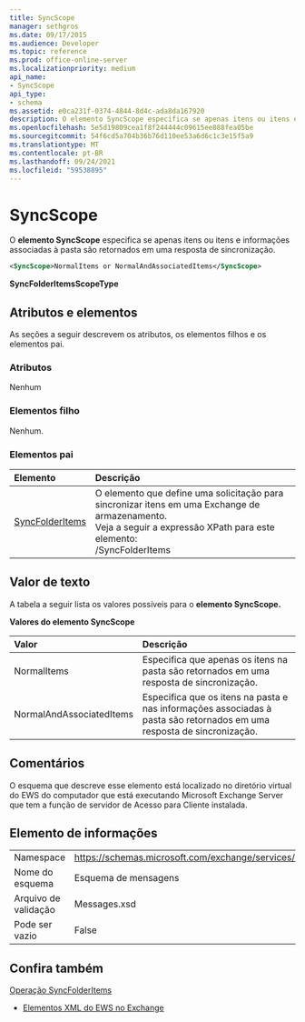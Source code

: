 ```yaml
---
title: SyncScope
manager: sethgros
ms.date: 09/17/2015
ms.audience: Developer
ms.topic: reference
ms.prod: office-online-server
ms.localizationpriority: medium
api_name:
- SyncScope
api_type:
- schema
ms.assetid: e0ca231f-0374-4844-8d4c-ada8da167920
description: O elemento SyncScope especifica se apenas itens ou itens e informações associadas à pasta são retornados em uma resposta de sincronização.
ms.openlocfilehash: 5e5d19809cea1f8f244444c09615ee888fea05be
ms.sourcegitcommit: 54f6cd5a704b36b76d110ee53a6d6c1c3e15f5a9
ms.translationtype: MT
ms.contentlocale: pt-BR
ms.lasthandoff: 09/24/2021
ms.locfileid: "59538895"
---
```

# <a name="syncscope"></a>SyncScope

O **elemento SyncScope** especifica se apenas itens ou itens e informações associadas à pasta são retornados em uma resposta de sincronização. 
  
```xml
<SyncScope>NormalItems or NormalAndAssociatedItems</SyncScope>
```

 **SyncFolderItemsScopeType**
## <a name="attributes-and-elements"></a>Atributos e elementos

As seções a seguir descrevem os atributos, os elementos filhos e os elementos pai.
  
### <a name="attributes"></a>Atributos

Nenhum
  
### <a name="child-elements"></a>Elementos filho

Nenhum.
  
### <a name="parent-elements"></a>Elementos pai

|**Elemento**|**Descrição**|
|:-----|:-----|
|[SyncFolderItems](syncfolderitems.md) <br/> |O elemento que define uma solicitação para sincronizar itens em uma Exchange de armazenamento.  <br/> Veja a seguir a expressão XPath para este elemento:  <br/> /SyncFolderItems  <br/> |
   
## <a name="text-value"></a>Valor de texto

A tabela a seguir lista os valores possíveis para o **elemento SyncScope.** 
  
**Valores do elemento SyncScope**

|**Valor**|**Descrição**|
|:-----|:-----|
|NormalItems  <br/> |Especifica que apenas os itens na pasta são retornados em uma resposta de sincronização.  <br/> |
|NormalAndAssociatedItems  <br/> |Especifica que os itens na pasta e nas informações associadas à pasta são retornados em uma resposta de sincronização.  <br/> |
   
## <a name="remarks"></a>Comentários

O esquema que descreve esse elemento está localizado no diretório virtual do EWS do computador que está executando Microsoft Exchange Server que tem a função de servidor de Acesso para Cliente instalada.
  
## <a name="element-information"></a>Elemento de informações

|||
|:-----|:-----|
|Namespace  <br/> |https://schemas.microsoft.com/exchange/services/2006/messages  <br/> |
|Nome do esquema  <br/> |Esquema de mensagens  <br/> |
|Arquivo de validação  <br/> |Messages.xsd  <br/> |
|Pode ser vazio  <br/> |False  <br/> |
   
## <a name="see-also"></a>Confira também



[Operação SyncFolderItems](syncfolderitems-operation.md)


- [Elementos XML do EWS no Exchange](ews-xml-elements-in-exchange.md)

